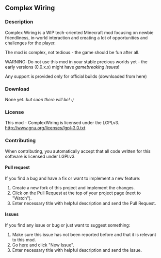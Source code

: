 ## Complex Wiring

### Description
Complex Wiring is a WIP tech-oriented Minecraft mod focusing on newbie friendliness, 
in-world interaction and creating a lot of opportunities and challenges for the player.

The mod is complex, not tedious - the game should be fun after all.

WARNING: Do not use this mod in your stable precious worlds yet - 
the early versions (0.0.x.x) might have *gamebreaking issues*!

Any support is provided only for official builds (downloaded from here)

### Download
None yet. *but soon there will be! :)*

### License
This mod - ComplexWiring is licensed under the LGPLv3.
http://www.gnu.org/licenses/lgpl-3.0.txt

### Contributing

When contributing, you automatically accept that all code written for this software is licensed under LGPLv3.

#### Pull request
If you find a bug and have a fix or want to implement a new feature:

1. Create a new fork of this project and implement the changes.
2. Click on the Pull Request at the top of your project page (next to "Watch").
3. Enter necessary title with helpful description and send the Pull Request.

#### Issues
If you find any issue or bug or just want to suggest something:

1. Make sure this issue has not been reported before and that it is relevant to this mod.
2. Go [here](https://github.com/numerios/ComplexWiring/issues) and click "New Issue".
3. Enter necessary title with helpful description and send the Issue. 
